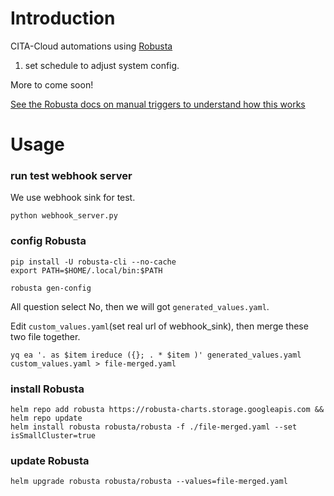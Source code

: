 # Introduction
CITA-Cloud automations using [Robusta](https://github.com/robusta-dev/robusta)

1. set schedule to adjust system config.

More to come soon!

[See the Robusta docs on manual triggers to understand how this works](https://docs.robusta.dev/master/getting-started/manual-triggers.html)

# Usage

### run test webhook server

We use webhook sink for test.

```
python webhook_server.py 
```

### config Robusta

```
pip install -U robusta-cli --no-cache
export PATH=$HOME/.local/bin:$PATH
```

```
robusta gen-config
```
All question select No, then we will got `generated_values.yaml`.

Edit `custom_values.yaml`(set real url of webhook_sink), then merge these two file together.

```
yq ea '. as $item ireduce ({}; . * $item )' generated_values.yaml custom_values.yaml > file-merged.yaml
```

### install Robusta
```
helm repo add robusta https://robusta-charts.storage.googleapis.com && helm repo update
helm install robusta robusta/robusta -f ./file-merged.yaml --set isSmallCluster=true
```

### update Robusta

```
helm upgrade robusta robusta/robusta --values=file-merged.yaml
```
